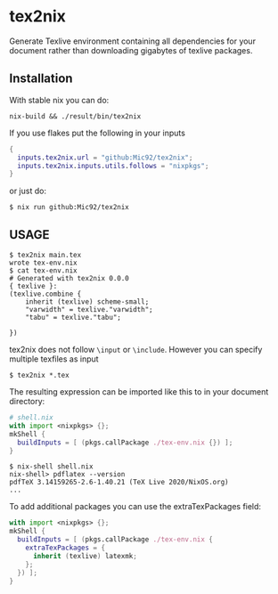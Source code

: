 # tex2nix

Generate Texlive environment containing all dependencies for your document
rather than downloading gigabytes of texlive packages.

## Installation

With stable nix you can do:

``` console
nix-build && ./result/bin/tex2nix
```

If you use flakes put the following in your inputs

```nix
{
  inputs.tex2nix.url = "github:Mic92/tex2nix";
  inputs.tex2nix.inputs.utils.follows = "nixpkgs";
}
```

or just do:

```console
$ nix run github:Mic92/tex2nix
```


## USAGE

```console
$ tex2nix main.tex
wrote tex-env.nix
$ cat tex-env.nix
# Generated with tex2nix 0.0.0
{ texlive }:
(texlive.combine {
    inherit (texlive) scheme-small;
    "varwidth" = texlive."varwidth";
    "tabu" = texlive."tabu";

})
```

tex2nix does not follow `\input` or `\include`. However you can specify multiple
texfiles as input

```console
$ tex2nix *.tex
```

The resulting expression can be imported like this to in your document directory:

```nix
# shell.nix
with import <nixpkgs> {};
mkShell {
  buildInputs = [ (pkgs.callPackage ./tex-env.nix {}) ];
}
```

``` console
$ nix-shell shell.nix
nix-shell> pdflatex --version
pdfTeX 3.14159265-2.6-1.40.21 (TeX Live 2020/NixOS.org)
...
```

To add additional packages you can use the extraTexPackages field:

```nix
with import <nixpkgs> {};
mkShell {
  buildInputs = [ (pkgs.callPackage ./tex-env.nix {
    extraTexPackages = {
      inherit (texlive) latexmk;
    };
  }) ];
}
```
